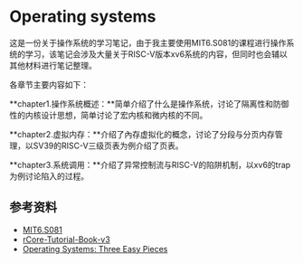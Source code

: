 # Operating systems

这是一份关于操作系统的学习笔记，由于我主要使用MIT6.S081的课程进行操作系统的学习，该笔记会涉及大量关于RISC-V版本xv6系统的内容，但同时也会辅以其他材料进行笔记整理。

各章节主要内容如下：

**chapter1.操作系统概述：**简单介绍了什么是操作系统，讨论了隔离性和防御性的内核设计思想，简单讨论了宏内核和微内核的不同。

**chapter2.虚拟内存：**介绍了內存虚拟化的概念，讨论了分段与分页内存管理，以SV39的RISC-V三级页表为例介绍了页表。

**chapter3.系统调用：**介绍了异常控制流与RISC-V的陷阱机制，以xv6的trap为例讨论陷入的过程。

## 参考资料

- [MIT6.S081](https://pdos.csail.mit.edu/6.S081/2020/)
- [rCore-Tutorial-Book-v3](https://rcore-os.github.io/rCore-Tutorial-Book-v3/)
- [Operating Systems: Three Easy Pieces](https://pages.cs.wisc.edu/~remzi/OSTEP/)

